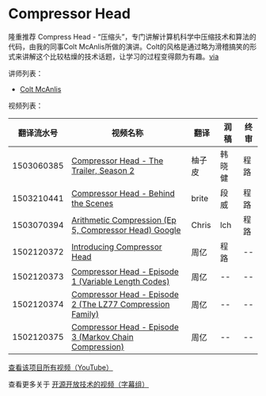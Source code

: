 # Compressor Head 

隆重推荐 Compress Head - “压缩头”，专门讲解计算机科学中压缩技术和算法的代码，由我的同事Colt McAnlis所做的演讲。Colt的风格是通过略为滑稽搞笑的形式来讲解这个比较枯燥的技术话题，让学习的过程变得颇为有趣。[via](http://chinagdg.com/thread-3909-1-1.html)

讲师列表：

*   [Colt McAnlis](https://plus.google.com/+ColtMcAnlis)
 
视频列表：

| 翻译流水号 | 视频名称 | 翻译 | 润稿 | 终审 |
| -- | -- | -- | -- | -- |
| 1503060385 | [Compressor Head - The Trailer, Season 2](1503060385-the-trailer-season-2.md)  | 柚子皮 | 韩晓健 | 程路 |
| 1503210441 | [Compressor Head - Behind the Scenes](1503210441-behind-the-scenes.md)  | brite | 段威 | 程路 |
| 1503070394 | [Arithmetic Compression (Ep 5, Compressor Head) Google](1503070394-arithmetic-compression-ep-5-compressor-head-google.md)  | Chris | lch | 程路 |
| 1502120372 | [Introducing Compressor Head](1502120372-introducing-compressor-head.md)  | 周亿 | 程路 | -- |
| 1502120373 | [Compressor Head - Episode 1 (Variable Length Codes)](1502120373-episode-1-variable-length-codes.md)  | 周亿 | -- | -- |
| 1502120374 | [Compressor Head - Episode 2 (The LZ77 Compression Family)](1502120374-episode-2-the-lz77-compression-family.md)  | 周亿 | -- | -- |
| 1502120375 | [Compressor Head - Episode 3 (Markov Chain Compression)](1502120375-episode-3-markov-chain-compression.md)  | 周亿 | -- | -- |


[查看该项目所有视频（YouTube）](https://www.youtube.com/playlist?list=PLOU2XLYxmsIJGErt5rrCqaSGTMyyqNt2H)

查看更多关于 [开源开放技术的视频（字幕组）](../index.md)




